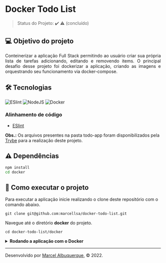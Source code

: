 <h1>Docker Todo List</h1>

> Status do Projeto: :heavy_check_mark: :warning: (concluído)

## 💻 Objetivo do projeto 

<p align="justify">
  Conteinerizar a aplicação Full Stack permitindo ao usuário criar sua própria lista de tarefas adicionando, editando e removendo items. O principal desafio desse projeto foi dockerizar a aplicação, criando as imagens e orquestrando seu funcionamento via docker-compose. 
</p>

## 🛠 Tecnologias

<div>
    <img src='https://img.shields.io/badge/eslint-3A33D1?style=for-the-badge&logo=eslint&logoColor=white' alt='ESlint' />
    <img src="https://img.shields.io/badge/Node.js-339933?style=for-the-badge&logo=nodedotjs&logoColor=white" alt="NodeJS"/>
    <img src="https://img.shields.io/badge/Docker-2CA5E0?style=for-the-badge&logo=docker&logoColor=white" alt="Docker"/>
</div>

### Alinhamento de código
- [ESlint](https://eslint.org/)

**Obs.:** Os arquivos presentes na pasta todo-app foram disponibilizados pela [Trybe](https://www.betrybe.com/) para a realização deste projeto.

## :warning: Dependências

```bash
npm install
cd docker
``` 

## 🚀 Como executar o projeto

Para executar a aplicação inicie realizando o clone deste repositório com o comando abaixo.

    git clone git@github.com:marcellsa/docker-todo-list.git
    
Navegue até o diretório **docker** do projeto.

    cd docker-todo-list/docker

<details>
   <summary><strong>Rodando a aplicação com o Docker</strong></summary> 
  </br>
  
  <strong>Obs:</strong> Para rodar a aplicação dessa forma você deve ter o [Docker](https://www.docker.com/) instalado na sua máquina.
  
  </br>
  
  Instale as depedências do projeto na pasta back-end, fornt-end e tests rodando o comando abaixo em cada pasta

        npm install
  
  Na pasta docker do projeto, suba o container <strong>todofront</strong>, <strong>todoback</strong> e <strong>todotests</strong> utilizando o docker-compose.yml. Utilize o comando abaixo.

        docker-compose up -d

Entre no terminal do container de back-end

        docker exec -it todoback bash

Dentro do terminal, inicie o servidor

        npm run dev
        
 Entre no terminal do container de front-end
    
        docker exec -it todofront bash
        
 Inicie a aplicação react com o comando abaixo dentro do terminal do container
    
        npm start

</details>

---

Desenvolvido por [Marcel Albuquerque](www.linkedin.com/in/marcellsa), © 2022.
